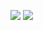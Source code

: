 <img style=center />

<p style=display:center>
<img src="https://img.shields.io/badge/-JavaScript-black?style=flat-square&logo=javascript" />
<img src="https://img.shields.io/badge/-maksKlaus-purple?style=flat-square&logo=instagram&logoColor=white" href="https://www.instagram.com/maks.klaus9" />
</p>
